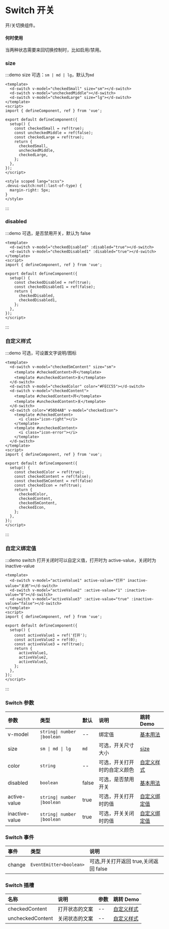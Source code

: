 # Switch 开关

开/关切换组件。

#### 何时使用

当两种状态需要来回切换控制时，比如启用/禁用。

### size

:::demo size 可选：`sm | md | lg`，默认为`md`

```vue
<template>
  <d-switch v-model="checkedSmall" size="sm"></d-switch>
  <d-switch v-model="uncheckedMiddle"></d-switch>
  <d-switch v-model="checkedLarge" size="lg"></d-switch>
</template>
<script>
import { defineComponent, ref } from 'vue';

export default defineComponent({
  setup() {
    const checkedSmall = ref(true);
    const uncheckedMiddle = ref(false);
    const checkedLarge = ref(true);
    return {
      checkedSmall,
      uncheckedMiddle,
      checkedLarge,
    };
  },
});
</script>

<style scoped lang="scss">
.devui-switch:not(:last-of-type) {
  margin-right: 5px;
}
</style>
```

:::

### disabled

:::demo 可选，是否禁用开关，默认为 false

```vue
<template>
  <d-switch v-model="checkedDisabled" :disabled="true"></d-switch>
  <d-switch v-model="checkedDisabled1" :disabled="true"></d-switch>
</template>
<script>
import { defineComponent, ref } from 'vue';

export default defineComponent({
  setup() {
    const checkedDisabled = ref(true);
    const checkedDisabled1 = ref(false);
    return {
      checkedDisabled,
      checkedDisabled1,
    };
  },
});
</script>
```

:::

### 自定义样式

:::demo 可选，可设置文字说明/图标

```vue
<template>
  <d-switch v-model="checkedSmContent" size="sm">
    <template #checkedContent>开</template>
    <template #uncheckedContent>关</template>
  </d-switch>
  <d-switch v-model="checkedColor" color="#FECC55"></d-switch>
  <d-switch v-model="checkedContent">
    <template #checkedContent>开</template>
    <template #uncheckedContent>关</template>
  </d-switch>
  <d-switch color="#50D4AB" v-model="checkedIcon">
    <template #checkedContent>
      <i class="icon-right"></i>
    </template>
    <template #uncheckedContent>
      <i class="icon-error"></i>
    </template>
  </d-switch>
</template>
<script>
import { defineComponent, ref } from 'vue';

export default defineComponent({
  setup() {
    const checkedColor = ref(true);
    const checkedContent = ref(false);
    const checkedSmContent = ref(false)
    const checkedIcon = ref(true);
    return {
      checkedColor,
      checkedContent,
      checkedSmContent,
      checkedIcon,
    };
  },
});
</script>
```

:::

### 自定义绑定值

:::demo switch 打开关闭时可以自定义值，打开时为 active-value，关闭时为 inactive-value

```vue
<template>
  <d-switch v-model="activeValue1" active-value="打开" inactive-value="关闭"></d-switch>
  <d-switch v-model="activeValue2" :active-value="1" :inactive-value="0"></d-switch>
  <d-switch v-model="activeValue3" :active-value="true" :inactive-value="false"></d-switch>
</template>
<script>
import { defineComponent, ref } from 'vue';

export default defineComponent({
  setup() {
    const activeValue1 = ref('打开');
    const activeValue2 = ref(0);
    const activeValue3 = ref(true);
    return {
      activeValue1,
      activeValue2,
      activeValue3,
    };
  },
});
</script>
```

:::

### Switch 参数

| 参数           | 类型                        | 默认  | 说明                         | 跳转 Demo                     |
| :------------- | :-------------------------- | :---- | :--------------------------- | :---------------------------- |
| v-model        | `string\| number \|boolean` | --    | 绑定值                       | [基本用法](#size)             |
| size           | `sm \| md \| lg`            | `md`  | 可选，开关尺寸大小           | [size](#size)                 |
| color          | `string`                    | --    | 可选，开关打开时的自定义颜色 | [自定义样式](#自定义样式)     |
| disabled       | `boolean`                   | false | 可选，是否禁用开关           | [基本用法](#size)             |
| active-value   | `string\| number \|boolean` | true  | 可选，开关打开时的值         | [自定义绑定值](#自定义绑定值) |
| inactive-value | `string\| number \|boolean` | true  | 可选，开关关闭时的值         | [自定义绑定值](#自定义绑定值) |

### Switch 事件

| 事件   | 类型                    | 说明                                  |
| :----- | :---------------------- | :------------------------------------ |
| change | `EventEmitter<boolean>` | 可选,开关打开返回 true,关闭返回 false |

### Switch 插槽

| 名称             | 说明           | 参数 | 跳转 Demo                 |
| :--------------- | :------------- | :--- | :------------------------ |
| checkedContent   | 打开状态的文案 | --   | [自定义样式](#自定义样式) |
| uncheckedContent | 关闭状态的文案 | --   | [自定义样式](#自定义样式) |

